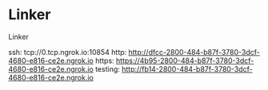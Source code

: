 # Linker
Linker

ssh: tcp://0.tcp.ngrok.io:10854 
http: http://dfcc-2800-484-b87f-3780-3dcf-4680-e816-ce2e.ngrok.io 
https: https://4b95-2800-484-b87f-3780-3dcf-4680-e816-ce2e.ngrok.io 
testing: http://fb14-2800-484-b87f-3780-3dcf-4680-e816-ce2e.ngrok.io 